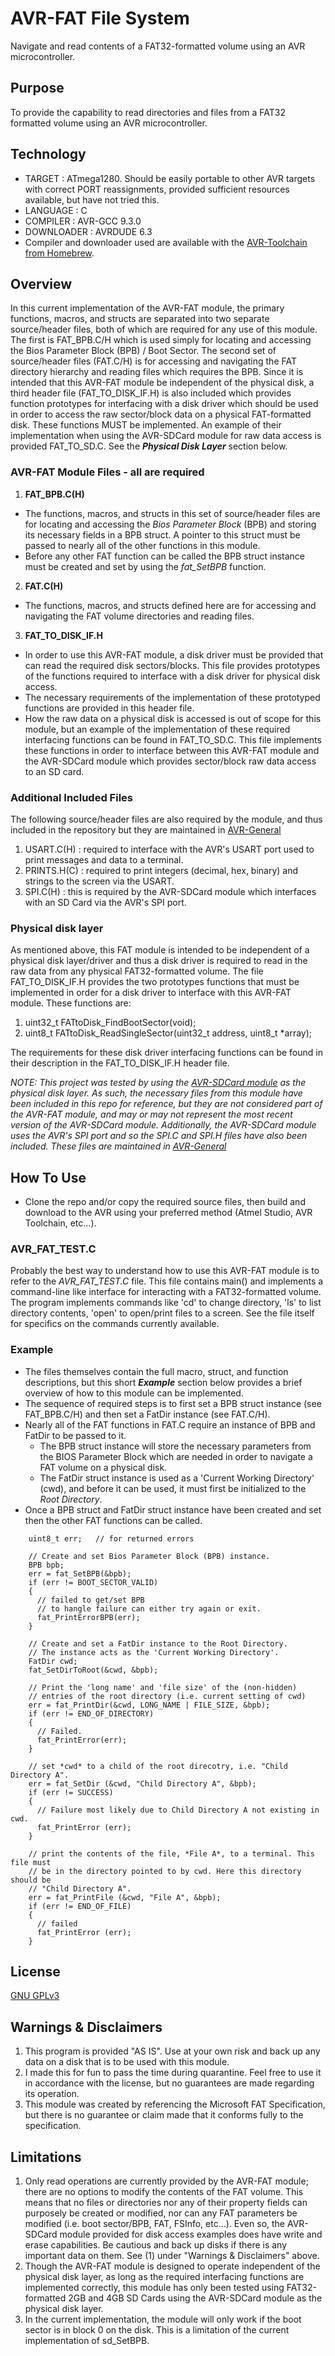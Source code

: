 # AVR-FAT File System
Navigate and read contents of a FAT32-formatted volume using an AVR microcontroller.


## Purpose
To provide the capability to read directories and files from a FAT32 formatted volume using an AVR microcontroller.


## Technology
* TARGET     : ATmega1280. Should be easily portable to other AVR targets with correct PORT reassignments, provided sufficient resources available, but have not tried this.
* LANGUAGE   : C
* COMPILER   : AVR-GCC 9.3.0
* DOWNLOADER : AVRDUDE 6.3
* Compiler and downloader used are available with the [AVR-Toolchain from Homebrew](https://github.com/osx-cross/homebrew-avr).


## Overview
In this current implementation of the AVR-FAT module, the primary functions, macros, and structs are separated into two separate source/header files, both of which are required for any use of this module.  The first is FAT_BPB.C/H which is used simply for locating and accessing the Bios Parameter Block (BPB) / Boot Sector.  The second set of source/header files (FAT.C/H) is for accessing and navigating the FAT directory hierarchy and reading files which requires the BPB. Since it is intended that this AVR-FAT module be independent of the physical disk, a third header file (FAT_TO_DISK_IF.H) is also included which provides function prototypes for interfacing with a disk driver which should be used in order to access the raw sector/block data on a physical FAT-formatted disk. These functions MUST be implemented. An example of their implementation when using the AVR-SDCard module for raw data access is provided FAT_TO_SD.C. See the ***Physical Disk Layer*** section below.

### AVR-FAT Module Files - all are required
1. **FAT_BPB.C(H)**
  * The functions, macros, and structs in this set of source/header files are for locating and accessing the *Bios Parameter Block* (BPB) and storing its necessary fields in a BPB struct. A pointer to this struct must be passed to nearly all of the other functions in this module.
  * Before any other FAT function can be called the BPB struct instance must be created and set by using the *fat_SetBPB* function.

2. **FAT.C(H)**
  * The functions, macros, and structs defined here are for accessing and navigating the FAT volume directories and reading files.

3. **FAT_TO_DISK_IF.H**
  * In order to use this AVR-FAT module, a disk driver must be provided that can read the required disk sectors/blocks. This file provides prototypes of the functions required to interface with a disk driver for physical disk access.
  * The necessary requirements of the implementation of these prototyped functions are provided in this header file.
  * How the raw data on a physical disk is accessed is out of scope for this module, but an example of the implementation of these required interfacing functions can be found in FAT_TO_SD.C. This file implements these functions in order to interface between this AVR-FAT module and the AVR-SDCard module which provides sector/block raw data access to an SD card.

### Additional Included Files
The following source/header files are also required by the module, and thus included in the repository but they are maintained in [AVR-General](https://github.com/Jsfain/AVR-General.git)

1. USART.C(H)   : required to interface with the AVR's USART port used to print messages and data to a terminal.
2. PRINTS.H(C)  : required to print integers (decimal, hex, binary) and strings to the screen via the USART.
3. SPI.C(H)     : this is required by the AVR-SDCard module which interfaces with an SD Card via the AVR's SPI port.

### Physical disk layer
As mentioned above, this FAT module is intended to be independent of a physical disk layer/driver and thus a disk driver is required to read in the raw data from any physical FAT32-formatted volume. The file FAT_TO_DISK_IF.H provides the two prototypes functions that must be implemented in order for a disk driver to interface with this AVR-FAT module. These functions are:

1) uint32_t FATtoDisk_FindBootSector(void);
2) uint8_t FATtoDisk_ReadSingleSector(uint32_t address, uint8_t *array); 

The requirements for these disk driver interfacing functions can be found in their description in the FAT_TO_DISK_IF.H header file.

*NOTE: This project was tested by using the [AVR-SDCard module](https://github.com/Jsfain/AVR-SDCard) as the physical disk layer. As such, the necessary files from this module have been included in this repo for reference, but they are not considered part of the AVR-FAT module, and may or may not represent the most recent version of the AVR-SDCard module. Additionally, the AVR-SDCard module uses the AVR's SPI port and so the SPI.C and SPI.H files have also been included. These files are maintained in [AVR-General](https://github.com/Jsfain/AVR-General)*


## How To Use
 * Clone the repo and/or copy the required source files, then build and download to the AVR using your preferred method (Atmel Studio, AVR Toolchain, etc...). 


### AVR_FAT_TEST.C 
Probably the best way to understand how to use this AVR-FAT module is to refer to the *AVR_FAT_TEST.C* file. This file contains main() and implements a command-line like interface for interacting with a FAT32-formatted volume. The program implements commands like 'cd' to change directory, 'ls' to list directory contents, 'open' to open/print files to a screen. See the file itself for specifics on the commands currently available. 


### Example
* The files themselves contain the full macro, struct, and function descriptions, but this short ***Example*** section below provides a brief overview of how to this module can be implemented. 
* The sequence of required steps is to first set a BPB struct instance (see FAT_BPB.C/H) and then set a FatDir instance (see FAT.C/H).
* Nearly all of the FAT functions in FAT.C require an instance of BPB and FatDir to be passed to it.
    * The BPB struct instance will store the necessary parameters from the BIOS Parameter Block which are needed in order to navigate a FAT volume on a physical disk.
    * The FatDir struct instance is used as a 'Current Working Directory' (cwd), and before it can be used, it must first be initialized to the *Root Directory*.
* Once a BPB struct and FatDir struct instance have been created and set then the other FAT functions can be called. 

```
    uint8_t err;   // for returned errors
    
    // Create and set Bios Parameter Block (BPB) instance. 
    BPB bpb; 
    err = fat_SetBPB(&bpb);
    if (err != BOOT_SECTOR_VALID)
    {
      // failed to get/set BPB
      // to hangle failure can either try again or exit.
      fat_PrintErrorBPB(err);
    }
   
    // Create and set a FatDir instance to the Root Directory.
    // The instance acts as the 'Current Working Directory'.
    FatDir cwd;
    fat_SetDirToRoot(&cwd, &bpb);

    // Print the 'long name' and 'file size' of the (non-hidden)
    // entries of the root directory (i.e. current setting of cwd)
    err = fat_PrintDir(&cwd, LONG_NAME | FILE_SIZE, &bpb);
    if (err != END_OF_DIRECTORY) 
    {
      // Failed.
      fat_PrintError(err);
    }

    // set *cwd* to a child of the root direcotry, i.e. "Child Directory A".
    err = fat_SetDir (&cwd, "Child Directory A", &bpb);
    if (err != SUCCESS) 
    {
      // Failure most likely due to Child Directory A not existing in cwd.
      fat_PrintError (err);
    }

    // print the contents of the file, *File A*, to a terminal. This file must
    // be in the directory pointed to by cwd. Here this directory should be 
    // "Child Directory A".
    err = fat_PrintFile (&cwd, "File A", &bpb);
    if (err != END_OF_FILE) 
    {
      // failed
      fat_PrintError (err);
    }
```

## License
[GNU GPLv3](https://github.com/Jsfain/AVR-FAT/blob/master/LICENSE)


## Warnings & Disclaimers
1. This program is provided "AS IS". Use at your own risk and back up any data on a disk that is to be used with this module.
2. I made this for fun to pass the time during quarantine. Feel free to use it in accordance with the license, but no guarantees are made regarding its operation. 
3. This module was created by referencing the Microsoft FAT Specification, but there is no guarantee or claim made that it conforms fully to the specification.


## Limitations 
1. Only read operations are currently provided by the AVR-FAT module; there are no options to modify the contents of the FAT volume. This means that no files or directories nor any of their property fields can purposely be created or modified, nor can any FAT parameters be modified (i.e. boot sector/BPB, FAT, FSInfo, etc...). Even so, the AVR-SDCard module provided for disk access examples does have write and erase capabilities. Be cautious and back up disks if there is any important data on them. See (1) under "Warnings & Disclaimers" above.
2. Though the AVR-FAT module is designed to operate independent of the physical disk layer, as long as the required interfacing functions are implemented correctly, this module has only been tested using FAT32-formatted 2GB and 4GB SD Cards using the AVR-SDCard module as the physical disk layer.
3. In the current implementation, the module will only work if the boot sector is in block 0 on the disk. This is a limitation of the current implementation of sd_SetBPB.
